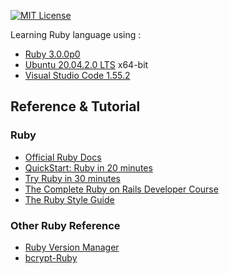[![MIT License][license-shield]][license-url]

Learning Ruby language using :

- [Ruby 3.0.0p0](https://www.ruby-lang.org/en/news/2020/12/25/ruby-3-0-0-released/)
- [Ubuntu 20.04.2.0 LTS](http://releases.ubuntu.com/20.04/) x64-bit
- [Visual Studio Code 1.55.2](https://code.visualstudio.com/updates/v1_55)
## Reference & Tutorial

### Ruby
  - [Official Ruby Docs](https://www.ruby-lang.org/en/documentation/)
  - [QuickStart: Ruby in 20 minutes](https://www.ruby-lang.org/id/documentation/quickstart/)
  - [Try Ruby in 30 minutes](https://try.ruby-lang.org/)
  - [The Complete Ruby on Rails Developer Course](https://www.udemy.com/course/the-complete-ruby-on-rails-developer-course/)
  - [The Ruby Style Guide](https://rubystyle.guide/)
 
### Other Ruby Reference
  - [Ruby Version Manager](https://rvm.io/)
  - [bcrypt-Ruby](https://github.com/bcrypt-ruby/bcrypt-ruby)
  
[license-shield]: https://img.shields.io/badge/License-MIT-blue.svg?style=for-the-badge
[license-url]: https://github.com/Yap0894/Learn_Ruby/blob/master/LICENSE.txt
